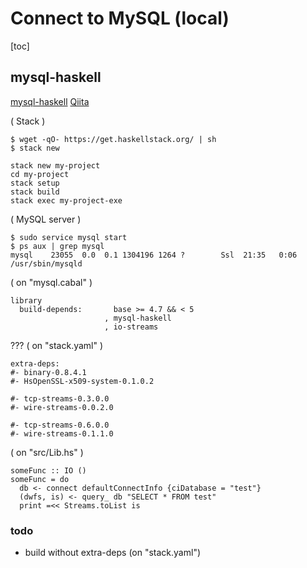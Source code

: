 # Connect to MySQL (local)

[toc]

## mysql-haskell
[mysql-haskell][wland]
[Qiita][lotz]

  [wland]: https://github.com/winterland1989/mysql-haskell
  [lotz]: http://qiita.com/lotz/items/1d9c7b4333fd4d29a150

( Stack )
```
$ wget -qO- https://get.haskellstack.org/ | sh
$ stack new

stack new my-project
cd my-project
stack setup
stack build
stack exec my-project-exe
```

( MySQL server )
```
$ sudo service mysql start
$ ps aux | grep mysql
mysql    23055  0.0  0.1 1304196 1264 ?        Ssl  21:35   0:06 /usr/sbin/mysqld
```

( on "mysql.cabal" )
```
library
  build-depends:       base >= 4.7 && < 5
                     , mysql-haskell
                     , io-streams
```

???
( on "stack.yaml" )
```
extra-deps:
#- binary-0.8.4.1
#- HsOpenSSL-x509-system-0.1.0.2

#- tcp-streams-0.3.0.0
#- wire-streams-0.0.2.0

#- tcp-streams-0.6.0.0
#- wire-streams-0.1.1.0
```

( on "src/Lib.hs" )
```
someFunc :: IO ()
someFunc = do
  db <- connect defaultConnectInfo {ciDatabase = "test"}
  (dwfs, is) <- query_ db "SELECT * FROM test"
  print =<< Streams.toList is
```

### todo

- build without extra-deps (on "stack.yaml")

